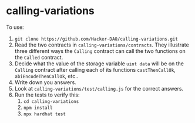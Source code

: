 # calling-variations

To use:

1. `git clone https://github.com/Hacker-DAO/calling-variations.git`
2. Read the two contracts in `calling-variations/contracts`. They illustrate three different ways the `Calling` contract can call the two functions on the `Called` contract.
3. Decide what the value of the storage variable `uint data` will be on the `Calling` contract after calling each of its functions `castThenCallOk`, `abiEncodeThenCallOk`, etc.. 
4. Write down you answers.
5. Look at `calling-variations/test/calling.js` for the correct answers.
6. Run the tests to verify this:
    1. `cd calling-variations`
    2. `npm install`
    3. `npx hardhat test`
